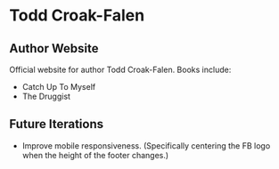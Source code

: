 # Todd Croak-Falen
## Author Website
Official website for author Todd Croak-Falen. Books include:
* Catch Up To Myself
* The Druggist

## Future Iterations

* Improve mobile responsiveness. (Specifically centering the FB logo when the height of the footer changes.)